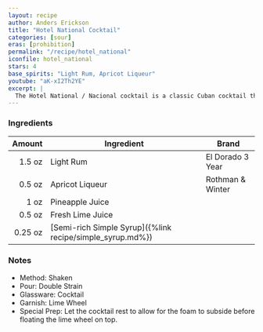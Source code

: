 ```yaml
---
layout: recipe
author: Anders Erickson
title: "Hotel National Cocktail"
categories: [sour]
eras: [prohibition]
permalink: "/recipe/hotel_national"
iconfile: hotel_national
stars: 4
base_spirits: "Light Rum, Apricot Liqueur"
youtube: "aK-xI2Th2YE"
excerpt: |
  The Hotel National / Nacional cocktail is a classic Cuban cocktail that has been enjoyed for decades. It is a refreshing and flavorful drink that is perfect for any occasion.
---
```


### Ingredients

|  Amount | Ingredient                                                | Brand            |
| ------: | --------------------------------------------------------- | ---------------- |
|  1.5 oz | Light Rum                                                 | El Dorado 3 Year |
|  0.5 oz | Apricot Liqueur                                           | Rothman & Winter |
|    1 oz | Pineapple Juice                                           |
|  0.5 oz | Fresh Lime Juice                                          |
| 0.25 oz | [Semi-rich Simple Syrup]({%link recipe/simple_syrup.md%}) |

### Notes

- Method: Shaken
- Pour: Double Strain
- Glassware: Cocktail
- Garnish: Lime Wheel
- Special Prep: Let the cocktail rest to allow for the foam to subside before floating the lime wheel on top.
